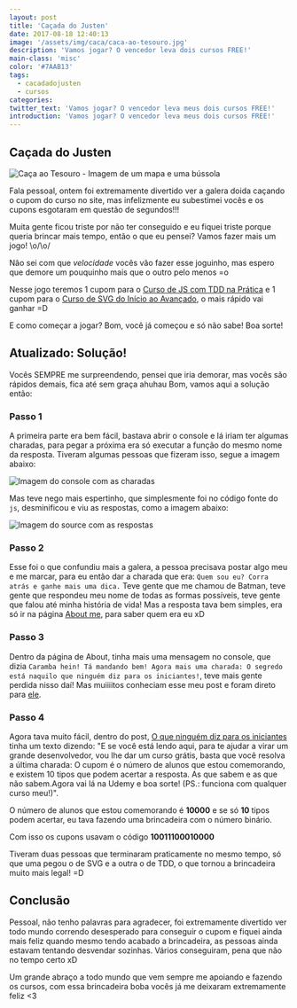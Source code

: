 ```yaml
---
layout: post
title: 'Caçada do Justen'
date: 2017-08-18 12:40:13
image: '/assets/img/caca/caca-ao-tesouro.jpg'
description: 'Vamos jogar? O vencedor leva dois cursos FREE!'
main-class: 'misc'
color: '#7AAB13'
tags:
  - cacadadojusten
  - cursos
categories:
twitter_text: 'Vamos jogar? O vencedor leva meus dois cursos FREE!'
introduction: 'Vamos jogar? O vencedor leva meus dois cursos FREE!'
---
```


## Caçada do Justen

![Caça ao Tesouro - Imagem de um mapa e uma bússola](/assets/img/caca/caca-ao-tesouro.jpg)

Fala pessoal, ontem foi extremamente divertido ver a galera doida caçando o cupom do curso no site, mas infelizmente eu subestimei vocês e os cupons esgotaram em questão de segundos!!!

Muita gente ficou triste por não ter conseguido e eu fiquei triste porque queria brincar mais tempo, então o que eu pensei? Vamos fazer mais um jogo! \o/\o/

Não sei com que _velocidade_ vocês vão fazer esse joguinho, mas espero que demore um pouquinho mais que o outro pelo menos =o

Nesse jogo teremos 1 cupom para o [Curso de JS com TDD na Prática](https://www.udemy.com/js-com-tdd-na-pratica/?couponCode=PROMOOUT21) e 1 cupom para o [Curso de SVG do Início ao Avançado](https://www.udemy.com/aprendendo-svg-do-inicio-ao-avancado/learn/v4/?couponCode=PROMOOUT21), o mais rápido vai ganhar =D

E como começar a jogar? Bom, você já começou e só não sabe! Boa sorte!

## Atualizado: Solução!

Vocês SEMPRE me surpreendendo, pensei que iria demorar, mas vocês são rápidos demais, fica até sem graça ahuhau
Bom, vamos aqui a solução então:

### Passo 1

A primeira parte era bem fácil, bastava abrir o console e lá iriam ter algumas charadas, para pegar a próxima era só executar a função do mesmo nome da resposta. Tiveram algumas pessoas que fizeram isso, segue a imagem abaixo:

![Imagem do console com as charadas](/assets/img/caca/console.png)

Mas teve nego mais espertinho, que simplesmente foi no código fonte do `js`, desminificou e viu as respostas, como a imagem abaixo:

![Imagem do source com as respostas](/assets/img/caca/source.png)

### Passo 2

Esse foi o que confundiu mais a galera, a pessoa precisava postar algo meu e me marcar, para eu então dar a charada que era: `Quem sou eu? Corra atrás e ganhe mais uma dica.` Teve gente que me chamou de Batman, teve gente que respondeu meu nome de todas as formas possíveis, teve gente que falou até minha história de vida! Mas a resposta tava bem simples, era só ir na página [About me](https://willianjusten.com.br/about/), para saber quem era eu xD

### Passo 3

Dentro da página de About, tinha mais uma mensagem no console, que dizia `Caramba hein! Tá mandando bem! Agora mais uma charada: O segredo está naquilo que ninguém diz para os iniciantes!`, teve mais gente perdida nisso daí! Mas muiiiitos conheciam esse meu post e foram direto para [ele](https://willianjusten.com.br/o-que-ninguem-diz-para-iniciantes/).

### Passo 4

Agora tava muito fácil, dentro do post, [O que ninguém diz para os iniciantes](https://willianjusten.com.br/o-que-ninguem-diz-para-iniciantes/) tinha um texto dizendo: "E se você está lendo aqui, para te ajudar a virar um grande desenvolvedor, vou lhe dar um curso grátis, basta que você resolva a última charada: O cupom é o número de alunos que estou comemorando, e existem 10 tipos que podem acertar a resposta. As que sabem e as que não sabem.Agora vai lá na Udemy e boa sorte! (PS.: funciona com qualquer curso meu!)".

O número de alunos que estou comemorando é **10000** e se só **10** tipos podem acertar, eu tava fazendo uma brincadeira com o número binário.

Com isso os cupons usavam o código **10011100010000**

Tiveram duas pessoas que terminaram praticamente no mesmo tempo, só que uma pegou o de SVG e a outra o de TDD, o que tornou a brincadeira muito mais legal! =D

## Conclusão

Pessoal, não tenho palavras para agradecer, foi extremamente divertido ver todo mundo correndo desesperado para conseguir o cupom e fiquei ainda mais feliz quando mesmo tendo acabado a brincadeira, as pessoas ainda estavam tentando desvendar sozinhas. Vários conseguiram, pena que não no tempo certo xD

Um grande abraço a todo mundo que vem sempre me apoiando e fazendo os cursos, com essa brincadeira boba vocês já me deixaram extremamente feliz <3
